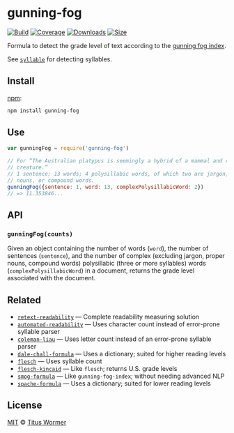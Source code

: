 # gunning-fog

[![Build][build-badge]][build]
[![Coverage][coverage-badge]][coverage]
[![Downloads][downloads-badge]][downloads]
[![Size][size-badge]][size]

Formula to detect the grade level of text according to the [gunning fog
index][formula].

See [`syllable`][syllable] for detecting syllables.

## Install

[npm][]:

```sh
npm install gunning-fog
```

## Use

```js
var gunningFog = require('gunning-fog')

// For “The Australian platypus is seemingly a hybrid of a mammal and reptilian
// creature.”
// 1 sentence; 13 words; 4 polysillabic words, of which two are jargon, proper
// nouns, or compound words.
gunningFog({sentence: 1, word: 13, complexPolysillabicWord: 2})
// => 11.353846...
```

## API

### `gunningFog(counts)`

Given an object containing the number of words (`word`), the number of sentences
(`sentence`), and the number of complex (excluding jargon, proper nouns,
compound words) polysillabic (three or more syllables) words
(`complexPolysillabicWord`) in a document, returns the grade level associated
with the document.

## Related

*   [`retext-readability`](https://github.com/wooorm/retext-readability)
    — Complete readability measuring solution
*   [`automated-readability`](https://github.com/words/automated-readability)
    — Uses character count instead of error-prone syllable parser
*   [`coleman-liau`](https://github.com/words/coleman-liau)
    — Uses letter count instead of an error-prone syllable parser
*   [`dale-chall-formula`](https://github.com/words/dale-chall-formula)
    — Uses a dictionary; suited for higher reading levels
*   [`flesch`](https://github.com/words/flesch)
    — Uses syllable count
*   [`flesch-kincaid`](https://github.com/words/flesch-kincaid)
    — Like `flesch`; returns U.S. grade levels
*   [`smog-formula`](https://github.com/words/smog-formula)
    — Like `gunning-fog-index`; without needing advanced NLP
*   [`spache-formula`](https://github.com/words/spache-formula)
    — Uses a dictionary; suited for lower reading levels

## License

[MIT][license] © [Titus Wormer][author]

<!-- Definitions -->

[build-badge]: https://github.com/words/gunning-fog/workflows/main/badge.svg

[build]: https://github.com/words/gunning-fog/actions

[coverage-badge]: https://img.shields.io/codecov/c/github/words/gunning-fog.svg

[coverage]: https://codecov.io/github/words/gunning-fog

[downloads-badge]: https://img.shields.io/npm/dm/gunning-fog.svg

[downloads]: https://www.npmjs.com/package/gunning-fog

[size-badge]: https://img.shields.io/bundlephobia/minzip/gunning-fog.svg

[size]: https://bundlephobia.com/result?p=gunning-fog

[npm]: https://docs.npmjs.com/cli/install

[license]: license

[author]: https://wooorm.com

[formula]: https://en.wikipedia.org/wiki/Gunning_fog_index

[syllable]: https://github.com/words/syllable
